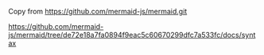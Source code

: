 Copy from https://github.com/mermaid-js/mermaid.git

https://github.com/mermaid-js/mermaid/tree/de72e18a7fa0894f9eac5c60670299dfc7a533fc/docs/syntax
